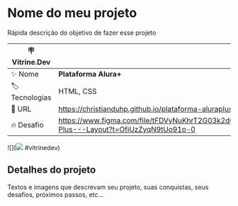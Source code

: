 # Nome do meu projeto

Rápida descrição do objetivo de fazer esse projeto

| :placard: Vitrine.Dev |     |
| -------------  | --- |
| :sparkles: Nome        | **Plataforma Alura+**
| :label: Tecnologias | HTML, CSS 
| :rocket: URL         | https://christianduhp.github.io/plataforma-aluraplus/
| :fire: Desafio     | https://www.figma.com/file/tFDVyNuKhrT2G03k2dCstW/Alura-Plus---Layout?t=OfiUzZyqN9tUo91o-0

<!-- Inserir imagem com a #vitrinedev ao final do link -->
![](![]([https://via.placeholder.com/1200x500.png?text=imagem+lindona+do+meu+projeto#vitrinedev])
#vitrinedev)

## Detalhes do projeto

Textos e imagens que descrevam seu projeto, suas conquistas, seus desafios, próximos passos, etc...
